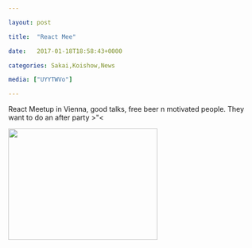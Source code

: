 ```yaml
---

layout: post

title:  "React Mee"

date:   2017-01-18T18:58:43+0000

categories: Sakai,Koishow,News

media: ["UYYTWVo"]

---
```


React Meetup in Vienna, good talks, free beer n motivated people. They want to do an after party >"<


<a href="https://i.imgur.com/UYYTWVo.jpg"><img src="https://i.imgur.com/UYYTWVo.jpg" height=225 width=300 /></a>
